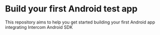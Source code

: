 # Build your first Android test app
This repository aims to help you get started building your first Android app integrating Intercom Android SDK
